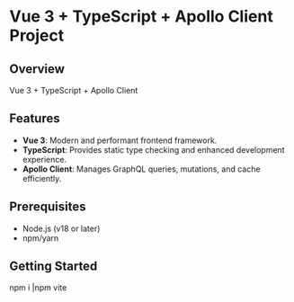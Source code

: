 # Vue 3 + TypeScript + Apollo Client Project

## Overview
Vue 3 + TypeScript + Apollo Client

## Features

- **Vue 3**: Modern and performant frontend framework.
- **TypeScript**: Provides static type checking and enhanced development experience.
- **Apollo Client**: Manages GraphQL queries, mutations, and cache efficiently.

## Prerequisites

- Node.js (v18 or later)
- npm/yarn

## Getting Started
npm i |npm vite

